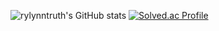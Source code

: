 ![rylynntruth's GitHub stats](https://github-readme-stats.vercel.app/api?username=rylynntruth&show_icons=true&theme=dark)
[![Solved.ac Profile](http://mazassumnida.wtf/api/generate_badge?boj=rylynntruth)](https://solved.ac/rylynntruth)
